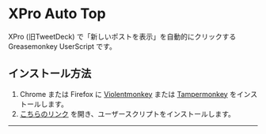 # XPro Auto Top

XPro (旧TweetDeck) で「新しいポストを表示」を自動的にクリックする Greasemonkey UserScript です。

## インストール方法

1. Chrome または Firefox に [Violentmonkey](https://violentmonkey.github.io/) または [Tampermonkey](https://www.tampermonkey.net/) をインストールします。
2. [こちらのリンク](https://shapoco.github.io/xpro-auto-top/xpro-auto-top.user.js) を開き、ユーザースクリプトをインストールします。

----
